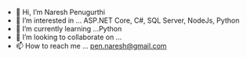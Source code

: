 - 👋 Hi, I’m Naresh Penugurthi
- 👀 I’m interested in ... ASP.NET Core, C#, SQL Server, NodeJs, Python
- 🌱 I’m currently learning ...Python
- 💞️ I’m looking to collaborate on ... 
- 📫 How to reach me ... pen.naresh@gmail.com

<!---
naresh561/naresh561 is a ✨ special ✨ repository because its `README.md` (this file) appears on your GitHub profile.
You can click the Preview link to take a look at your changes.
--->
